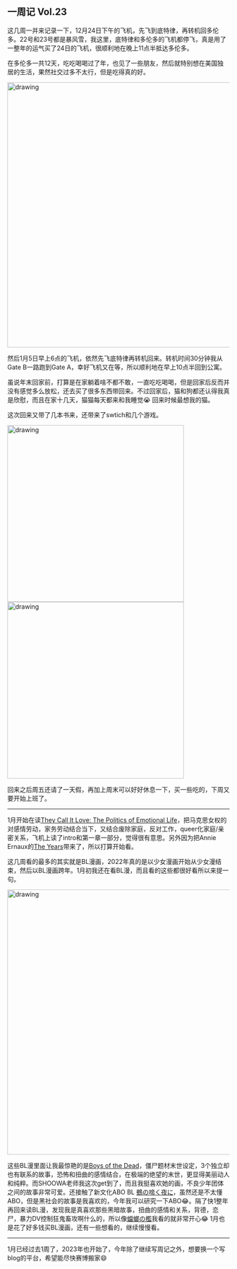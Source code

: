 ## 一周记 Vol.23

这几周一并来记录一下，12月24日下午的飞机，先飞到底特律，再转机回多伦多。22号和23号都是暴风雪，我这里，底特律和多伦多的飞机都停飞，真是用了一整年的运气买了24日的飞机，很顺利地在晚上11点半抵达多伦多。

在多伦多一共12天，吃吃喝喝过了年，也见了一些朋友，然后就特别想在美国独居的生活，果然社交过多不太行，但是吃得真的好。

<img src="https://shiorireads.files.wordpress.com/2023/01/img_1889.jpg" alt="drawing" width="600"/>

然后1月5日早上6点的飞机，依然先飞底特律再转机回来。转机时间30分钟我从Gate B一路跑到Gate A，幸好飞机又在等，所以顺利地在早上10点半回到公寓。

虽说年末回家前，打算是在家躺着啥不都不敢，一直吃吃喝喝，但是回家后反而并没有感觉多么放松，还去买了很多东西带回来。不过回家后，猫和狗都还认得我真是欣慰，而且在家十几天，猫猫每天都来和我睡觉😭 回来时候最想我的猫。

这次回来又带了几本书来，还带来了swtich和几个游戏。

<img src="https://shiorireads.files.wordpress.com/2023/01/228fd727-6317-4d26-8626-7750e0ca2019.jpg" alt="drawing" width="400"/> 

<img src="https://shiorireads.files.wordpress.com/2023/01/fa53bc38-bf3b-4279-9fb2-2d1d5be17418.jpg" alt="drawing" width="400"/>

回来之后周五还请了一天假，再加上周末可以好好休息一下，买一些吃的，下周又要开始上班了。

---

1月开始在读[They Call It Love: The Politics of Emotional Life](https://www.goodreads.com/book/show/60979214-they-call-it-love)，把马克思女权的对感情劳动，家务劳动结合当下，又结合废除家庭，反对工作，queer化家庭/亲密关系，飞机上读了intro和第一章一部分，觉得很有意思。另外因为把Annie Ernaux的[The Years](https://www.goodreads.com/book/show/34355387-the-years?ref=nav_sb_ss_1_22)带来了，所以打算开始看。

这几周看的最多的其实就是BL漫画，2022年真的是以少女漫画开始从少女漫结束，然后以BL漫画跨年。1月初我还在看BL漫，而且看的这些都很好看所以来提一句。

<img src="https://shiorireads.files.wordpress.com/2023/01/screenshot-2023-01-06-at-3.13.50-pm.png" alt="drawing" width="600"/>

这些BL漫里面让我最惊艳的是[Boys of the Dead](https://book.douban.com/subject/35246692/)，僵尸题材末世设定，3个独立却也有联系的故事，恐怖和扭曲的感情结合，在极端的绝望的末世，更显得美丽动人和纯粹。而SHOOWA老师我这次get到了，而且我挺喜欢她的画，不良少年团体之间的故事非常可爱。还接触了新文化ABO BL [鵺の啼く夜に](https://book.douban.com/subject/34954486/)，虽然还是不太懂ABO，但是黑社会的故事是我喜欢的，今年我可以研究一下ABO😂。隔了快1整年再回来读BL漫，发现我是真喜欢那些黑暗故事，扭曲的感情和关系，背德，恋尸，暴力DV控制狂鬼畜攻啊什么的，所以像[蟷螂の檻](https://book.douban.com/subject/26883327/)我看的就非常开心😂 1月也是花了好多钱买BL漫画，还有一些想看的，继续慢慢看。

---

1月已经过去1周了，2023年也开始了，今年除了继续写周记之外，想要换一个写blog的平台，希望能尽快赛博搬家😄
